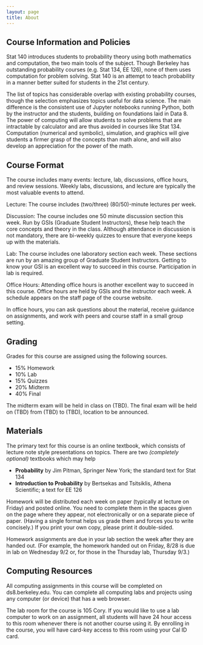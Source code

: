 ```yaml
---
layout: page
title: About
---
```


## Course Information and Policies

Stat 140 introduces students to probability theory using both mathematics and computation, the two main tools of the subject. Though Berkeley has outstanding probability courses (e.g. Stat 134, EE 126), none of them uses computation for problem solving. Stat 140 is an attempt to teach probability in a manner better suited for students in the 21st century.

The list of topics has considerable overlap with existing probability courses, though the selection emphasizes topics useful for data science. The main difference is the consistent use of Jupyter notebooks running Python, both by the instructor and the students, building on foundations laid in Data 8. The power of computing will allow students to solve problems that are intractable by calculator and are thus avoided in courses like Stat 134. Computation (numerical and symbolic), simulation, and graphics will give students a firmer grasp of the concepts than math alone, and will also develop an appreciation for the power of the math.


## Course Format

The course includes many events: lecture, lab, discussions,  office hours, and review sessions. Weekly labs, discussions, and lecture are typically the most valuable events to attend.

Lecture: The course includes (two/three) (80/50)-minute lectures per week.

Discussion: The course includes one 50 minute discussion section this week. Run by GSIs (Graduate Student Instructors), these help teach the core concepts and theory in the class. Although attendance in discussion is not mandatory, there are bi-weekly quizzes to ensure that everyone keeps up with the materials.

Lab: The course includes one laboratory section each week. These sections are run by an amazing group of Graduate Student Instructors. Getting to know your GSI is an excellent way to succeed in this course. Participation in lab is required.

Office Hours: Attending office hours is another excellent way to succeed in this course. Office hours are held by GSIs and the instructor each week. A schedule appears on the staff page of the course website.

In office hours, you can ask questions about the material, receive guidance on assignments, and work with peers and course staff in a small group setting.

## Grading

Grades for this course are assigned using the following sources.

- 15% Homework
- 10% Lab
- 15% Quizzes
- 20% Midterm
- 40% Final

The midterm exam will be held in class on (TBD). The final exam will be held on (TBD) from (TBD) to (TBD), location to be announced.

## Materials

The primary text for this course is an online textbook, which consists of lecture note style presentations on topics. There are two *(completely optional)* textbooks which may help

- **Probability** by Jim Pitman, Springer New York; the standard text for Stat 134
- **Introduction to Probability** by Bertsekas and Tsitsiklis, Athena Scientific; a text for EE 126



Homework will be distributed each week on paper (typically at lecture on Friday) and posted online. You need to complete them in the spaces given on the page where they appear, not electronically or on a separate piece of paper. (Having a single format helps us grade them and forces you to write concisely.) If you print your own copy, please print it double-sided.

Homework assignments are due in your lab section the week after they are handed out. (For example, the homework handed out on Friday, 8/28 is due in lab on Wednesday 9/2 or, for those in the Thursday lab, Thursday 9/3.)

## Computing Resources

All computing assignments in this course will be completed on ds8.berkeley.edu. You can complete all computing labs and projects using any computer (or device) that has a web browser.

The lab room for the course is 105 Cory. If you would like to use a lab computer to work on an assignment, all students will have 24 hour access to this room whenever there is not another course using it. By enrolling in the course, you will have card-key access to this room using your Cal ID card.